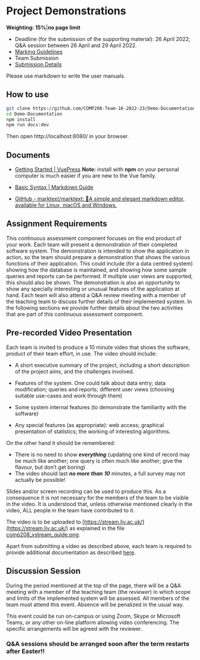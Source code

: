 # Project Demonstrations

**Weighting: 15%**|**no page limit**

- Deadline (for the submission of the supporting material): 26 April 2022; Q&A session between 26 April and 29 April 2022.
- [Marking Guidelines](https://canvas.liverpool.ac.uk/courses/59720/pages/assessment "Assessment")
- Team Submission
- [Submission Details](https://canvas.liverpool.ac.uk/courses/59720/assignments/219445)

Please use markdown to write the user manuals.

## How to use

```bash
git clone https://github.com/COMP208-Team-16-2022-23/Demo-Documentation.git
cd Demo-Documentation
npm install
npm run docs:dev
```

Then open http://localhost:8080/ in your browser.

## Documents

- [Getting Started | VuePress](https://v2.vuepress.vuejs.org/guide/getting-started.html) **Note:** install with **npm** on your personal computer is much easier if you are new to the Vue family.

- [Basic Syntax | Markdown Guide](https://www.markdownguide.org/basic-syntax/)

- [GitHub - marktext/marktext: 📝A simple and elegant markdown editor, available for Linux, macOS and Windows.](https://github.com/marktext/marktext)

## Assignment Requirements

This continuous assessment component focuses on the end product of your work. Each team will present a demonstration of their completed software system. The demonstration is intended to show the application in action, so the team should prepare a demonstration that shows the various functions of their application. This could include (for a data centred system) showing how the database is maintained, and showing how some sample queries and reports can be performed. If multiple user views are supported, this should also be shown. The demonstration is also an opportunity to show any specially interesting or unusual features of the application at hand. Each team will also attend a Q&A review meeting with a member of the teaching team to discuss further details of their implemented system. In the following sections we provide further details about the two activities that are part of this continuous assessment component.

## Pre-recorded Video Presentation

Each team is invited to produce a 10 minute video that shows the software, product of their team effort, in use. The video should include:

- A short executive summary of the project, including a short description of the project aims, and the challenges involved.

- Features of the system. One could talk about data entry; data modification; queries and reports; different user views (choosing suitable use-cases and work through them)

- Some system internal features (to demonstrate the familiarity with the software)

- Any special features (as appropriate):  web access; graphical presentation of statistics; the working of interesting algorithms.

On the other hand it should be remembered:

- There is no need to show ***everything*** (updating one kind of record may be much like another; one query is often much like another; give the flavour, but don’t get boring)
- The video should last ***no more than*** ***10*** minutes, a full survey may not actually be possible!

Slides and/or screen recording can be used to produce this. As a consequence it is not necessary for the members of the team to be visible in the video. It is understood that, unless otherwise mentioned clearly in the video, ALL people in the team have contributed to it.

The video is to be uploaded to [https://stream.liv.ac.uk/](https://stream.liv.ac.uk/) as explained in the file [comp208_vstream_guide.png](https://canvas.liverpool.ac.uk/courses/59720/files/8339481?wrap=1 "Link").

Apart from submitting a video as described above, each team is required to provide additional documentation as described [here](https://canvas.liverpool.ac.uk/courses/59720/assignments/219445 "Demo Documentation").

## Discussion Session

During the period mentioned at the top of the page, there will be a Q&A meeting with a member of the teaching team (the *reviewer*) in which scope and limits of the implemented system will be assessed. All members of the team must attend this event. Absence will be penalized in the usual way.

This event could be run on-campus or using Zoom, Skype or Microsoft Teams, or any other on-line platform allowing video conferencing. The specific arrangements will be agreed with the reviewer.

### **Q&A sessions should be arranged soon after the term restarts after Easter!!**
